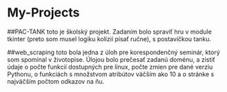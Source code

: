 # My-Projects

##PAC-TANK
toto je školský projekt. Zadaním bolo spraviť hru v module tkinter (preto som musel logiku kolízií písať ručne), s postavičkou tanku.

##web_scraping
toto bola jedna z úloh pre korespondenčný seminár, ktorý som spomínal v životopise. Úlojou bolo prečesať zadanú doménu, a zistiť údaje o počte funkcií dostupných pre linux, počte zmien pre dané verziu Pythonu, o funkciách s množstvom atribútov väčším ako 10 a o stránke s najväčším počtom odkazov na ňu.
